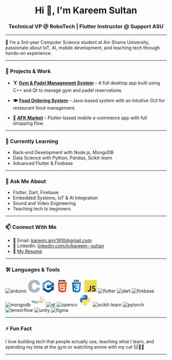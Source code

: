 <h1 align="center">Hi 👋, I'm Kareem Sultan</h1>
<h3 align="center">Technical VP @ RoboTech | Flutter Instructor @ Support ASU</h3>

---

🚀 I’m a 3rd-year Computer Science student at Ain Shams University, passionate about IoT, AI, mobile development, and teaching tech through hands-on experience.

---

### 🔧 Projects & Work

- 🏋️ **[Gym & Padel Management System](https://github.com/DSProject2025/Gym_Management_System)** – A full desktop app built using C++ and Qt to manage gym and padel reservations.

- 🍽 **[Food Ordering System](https://github.com/kareem-kio/Food-Ordering-System)** – Java-based system with an intuitive GUI for restaurant food management.

- 🛒 **[AFK Market](https://github.com/Fady2024/Ecommerce-app)** – Flutter-based mobile e-commerce app with full shopping flow.

---

### 🌱 Currently Learning

- Back-end Development with Node.js, MongoDB
- Data Science with Python, Pandas, Scikit-learn
- Advanced Flutter & Firebase

---

### 💬 Ask Me About

- Flutter, Dart, Firebase
- Embedded Systems, IoT & AI Integration
- Sound and Video Engineering
- Teaching tech to beginners

---

### 📫 Connect With Me

- 📧 Email: [kareem.amr1910@gmail.com](mailto:kareem.amr1910@gmail.com)  
- 💼 LinkedIn: [linkedin.com/in/kareem--sultan](https://linkedin.com/in/kareem--sultan)  
- 📄 [My Resume](https://drive.google.com/file/d/16Mx7bpps9b5q66a1rk8yTVkaWVaJI8ub/view?usp=sharing)

---

### 🛠️ Languages & Tools

<p align="left">
  <img src="https://cdn.worldvectorlogo.com/logos/arduino-1.svg" alt="arduino" width="40" />
  <img src="https://raw.githubusercontent.com/devicons/devicon/master/icons/c/c-original.svg" alt="c" width="40" />
  <img src="https://raw.githubusercontent.com/devicons/devicon/master/icons/cplusplus/cplusplus-original.svg" alt="cplusplus" width="40" />
  <img src="https://raw.githubusercontent.com/devicons/devicon/master/icons/html5/html5-original-wordmark.svg" alt="html5" width="40" />
  <img src="https://raw.githubusercontent.com/devicons/devicon/master/icons/css3/css3-original-wordmark.svg" alt="css3" width="40" />
  <img src="https://raw.githubusercontent.com/devicons/devicon/master/icons/javascript/javascript-original.svg" alt="javascript" width="40" />
  <img src="https://www.vectorlogo.zone/logos/flutterio/flutterio-icon.svg" alt="flutter" width="40" />
  <img src="https://www.vectorlogo.zone/logos/dartlang/dartlang-icon.svg" alt="dart" width="40" />
  <img src="https://www.vectorlogo.zone/logos/firebase/firebase-icon.svg" alt="firebase" width="40" />
  <img src="https://www.vectorlogo.zone/logos/mongodb/mongodb-icon.svg" alt="mongodb" width="40" />
  <img src="https://raw.githubusercontent.com/devicons/devicon/master/icons/mysql/mysql-original-wordmark.svg" alt="mysql" width="40" />
  <img src="https://upload.wikimedia.org/wikipedia/commons/0/0b/Qt_logo_2016.svg" alt="qt" width="40" />
  <img src="https://www.vectorlogo.zone/logos/opencv/opencv-icon.svg" alt="opencv" width="40" />
  <img src="https://raw.githubusercontent.com/devicons/devicon/master/icons/python/python-original.svg" alt="python" width="40" />
  <img src="https://upload.wikimedia.org/wikipedia/commons/0/05/Scikit_learn_logo_small.svg" alt="scikit-learn" width="40" />
  <img src="https://www.vectorlogo.zone/logos/pytorch/pytorch-icon.svg" alt="pytorch" width="40" />
  <img src="https://www.vectorlogo.zone/logos/tensorflow/tensorflow-icon.svg" alt="tensorflow" width="40" />
  <img src="https://www.vectorlogo.zone/logos/unity3d/unity3d-icon.svg" alt="unity" width="40" />
  <img src="https://www.vectorlogo.zone/logos/figma/figma-icon.svg" alt="figma" width="40" />
</p>

---

### ⚡ Fun Fact

I love building tech that people actually use, teaching what I learn, and spending my time at the gym or watching anime with my cat 🐱💪🍥

---

